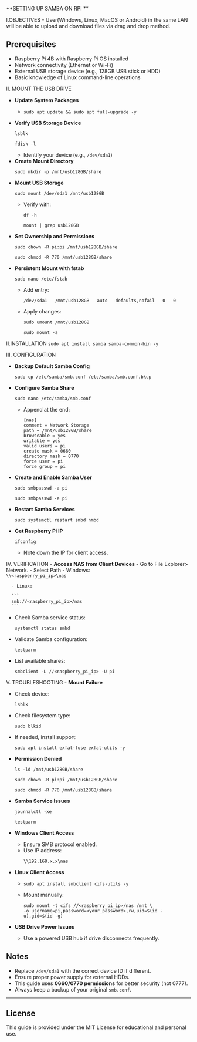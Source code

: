    **SETTING UP SAMBA ON RPI **

I.OBJECTIVES - User(Windows, Linux, MacOS or Android) in the same LAN will be able to upload and download files via drag and drop method.

   ## Prerequisites
- Raspberry Pi 4B with Raspberry Pi OS installed
- Network connectivity (Ethernet or Wi-Fi)
- External USB storage device (e.g., 128GB USB stick or HDD)
- Basic knowledge of Linux command-line operations

II. MOUNT THE USB DRIVE 
- **Update System Packages**
  - ```
    sudo apt update && sudo apt full-upgrade -y
    ```
- **Verify USB Storage Device**
  ```
  lsblk
  ```
  ```
  fdisk -l
  ```
  - Identify your device (e.g., `/dev/sda1`)
- **Create Mount Directory**
  ```
  sudo mkdir -p /mnt/usb128GB/share
  ```
- **Mount USB Storage**
  ```
  sudo mount /dev/sda1 /mnt/usb128GB
  ```
  - Verify with:  
    ```
    df -h
    ```  
    ```
    mount | grep usb128GB
    ```
- **Set Ownership and Permissions**
  ```
  sudo chown -R pi:pi /mnt/usb128GB/share
  ```
  ```
  sudo chmod -R 770 /mnt/usb128GB/share
  ```
- **Persistent Mount with fstab**
  ```
  sudo nano /etc/fstab
  ```
  - Add entry:
    ```
    /dev/sda1   /mnt/usb128GB   auto   defaults,nofail   0   0
    ```
  - Apply changes:  
    ```
    sudo umount /mnt/usb128GB
    ```  
    ```
    sudo mount -a
    ```

II.INSTALLATION
       ```
       sudo apt install samba samba-common-bin -y
       ```

    
III. CONFIGURATION
- **Backup Default Samba Config**
  ```
  sudo cp /etc/samba/smb.conf /etc/samba/smb.conf.bkup
  ```
- **Configure Samba Share**
  ```
  sudo nano /etc/samba/smb.conf
  ```
  - Append at the end:
    ```
    [nas]
    comment = Network Storage
    path = /mnt/usb128GB/share
    browseable = yes
    writable = yes
    valid users = pi
    create mask = 0660
    directory mask = 0770
    force user = pi
    force group = pi
    ```

- **Create and Enable Samba User**
  ```
  sudo smbpasswd -a pi
   ```
   ```
  sudo smbpasswd -e pi
   ```

- **Restart Samba Services**
   ```
  sudo systemctl restart smbd nmbd
   ```

- **Get Raspberry Pi IP**
  ```
  ifconfig
  ```
  - Note down the IP for client access.
    

IV. VERIFICATION
    - **Access NAS from Client Devices**
      - Go to File Explorer> Network.
      - Select Path
      - Windows:  
      ```
      \\<raspberry_pi_ip>\nas
      ```
      
      - Linux: 
      
      ```
      smb://<raspberry_pi_ip>/nas
      ```

  - Check Samba service status:  
    ```
    systemctl status smbd
    ```
  - Validate Samba configuration:  
    ```
    testparm
    ```
- List available shares:  
   ```
   smbclient -L //<raspberry_pi_ip> -U pi
   ```

V. TROUBLESHOOTING
    - **Mount Failure**
  - Check device:
    ```
    lsblk
    ```
  - Check filesystem type:
    ```
    sudo blkid
    ```
  - If needed, install support:  
    ```
    sudo apt install exfat-fuse exfat-utils -y
    ```

- **Permission Denied**
  ```
  ls -ld /mnt/usb128GB/share
  ```
  ```
  sudo chown -R pi:pi /mnt/usb128GB/share
  ```
  ```
  sudo chmod -R 770 /mnt/usb128GB/share
  ```

- **Samba Service Issues**
  ```
  journalctl -xe
  ```
  ```
  testparm
  ```

- **Windows Client Access**
  - Ensure SMB protocol enabled.
  - Use IP address:
    ```
    \\192.168.x.x\nas
    ```

- **Linux Client Access**
  - ```
    sudo apt install smbclient cifs-utils -y
    ```
  - Mount manually:  
    ```
    sudo mount -t cifs //<raspberry_pi_ip>/nas /mnt \
    -o username=pi,password=<your_password>,rw,uid=$(id -u),gid=$(id -g)
    ```

- **USB Drive Power Issues**
  - Use a powered USB hub if drive disconnects frequently.

## Notes
- Replace `/dev/sda1` with the correct device ID if different.
- Ensure proper power supply for external HDDs.
- This guide uses **0660/0770 permissions** for better security (not 0777).
- Always keep a backup of your original `smb.conf`.

---

## License
This guide is provided under the MIT License for educational and personal use.    
